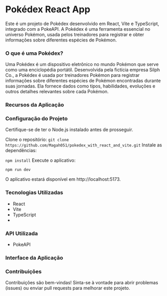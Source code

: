 # Pokédex React App
Este é um projeto de Pokédex desenvolvido em React, Vite e TypeScript, integrado com a PokeAPI. A Pokédex é uma ferramenta essencial no universo Pokémon, usada pelos treinadores para registrar e obter informações sobre diferentes espécies de Pokémon.

### O que é uma Pokédex?
Uma Pokédex é um dispositivo eletrônico no mundo Pokémon que serve como uma enciclopédia portátil. Desenvolvida pela fictícia empresa Silph Co., a Pokédex é usada por treinadores Pokémon para registrar informações sobre diferentes espécies de Pokémon encontradas durante suas jornadas. Ela fornece dados como tipos, habilidades, evoluções e outros detalhes relevantes sobre cada Pokémon.

### Recursos da Aplicação


### Configuração do Projeto
Certifique-se de ter o Node.js instalado antes de prosseguir.

Clone o repositório:
`git clone https://github.com/Magah051/pokedex_with_react_and_vite.git`
Instale as dependências:

`npm install`
Execute o aplicativo:

`npm run dev`

O aplicativo estará disponível em http://localhost:5173.

### Tecnologias Utilizadas

- React
- Vite
- TypeScript
- 
### API Utilizada
- PokeAPI

### Interface da Aplicação



### Contribuições
Contribuições são bem-vindas! Sinta-se à vontade para abrir problemas (issues) ou enviar pull requests para melhorar este projeto.
